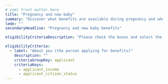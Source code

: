 ```yaml
---
# yaml front matter here
title: "Pregnancy and new baby"
summary: "Discover what benefits are available during pregnancy and when you have a new child, either through birth or adoption."
lede: ""
secondaryHeadline: "Pregnancy and new baby benefits"

eligibilityCriteriaDescription: "Please check the boxes and select the options that best describe your situation. Answer as many questions as possible for the most accurate results."

eligibilityCriteria:
  - label: "About you (the person applying for benefits)"
    description: ""
    criteriaGroupKey: applicant
    criteriaKeys:
      - applicant_income
      - applicant_citizen_status
---
```

